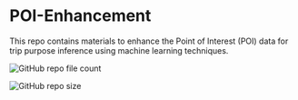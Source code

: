 # POI-Enhancement

This repo contains materials to enhance the Point of Interest (POI) data for trip purpose inference using machine learning techniques. 

![GitHub repo file count](https://img.shields.io/github/directory-file-count/dineth33/POI-Enhancement)

![GitHub repo size](https://img.shields.io/github/repo-size/dineth33/POI-Enhancement)
